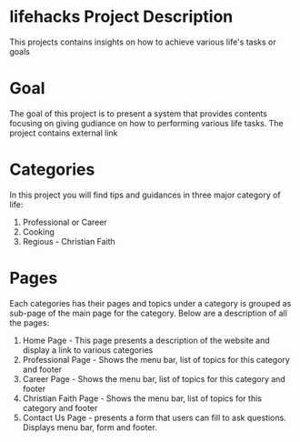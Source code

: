 # lifehacks Project Description
This projects contains insights on how to achieve various life's tasks or goals

# Goal 
The goal of this project is to present a system that provides contents focusing on giving gudiance on how to performing various life tasks. The project contains external link

# Categories
In this project you will find tips and guidances in three major category of life:
1. Professional or Career
2. Cooking
3. Regious - Christian Faith

# Pages 
Each categories has their pages and topics under a category is grouped as sub-page of the main page for the category. Below are a description of all the pages:

1. Home Page - This page presents a description of the website and display a link to various categories
2. Professional Page - Shows the menu bar, list of topics for this category and footer
3. Career Page - Shows the menu bar, list of topics for this category and footer
4. Christian Faith Page - Shows the menu bar, list of topics for this category and footer
5. Contact Us Page - presents a form that users can fill to ask questions. Displays menu bar, form and footer.
